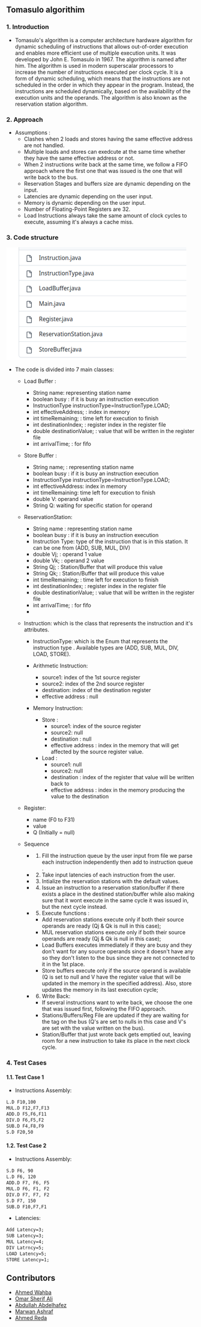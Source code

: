 ## Tomasulo algorithim 

### 1. Introduction
- Tomasulo's algorithm is a computer architecture hardware algorithm for dynamic scheduling of instructions that allows out-of-order execution and enables more efficient use of multiple execution units. It was developed by John E. Tomasulo in 1967. The algorithm is named after him. The algorithm is used in modern superscalar processors to increase the number of instructions executed per clock cycle. It is a form of dynamic scheduling, which means that the instructions are not scheduled in the order in which they appear in the program. Instead, the instructions are scheduled dynamically, based on the availability of the execution units and the operands. The algorithm is also known as the reservation station algorithm.

### 2. Approach
- Assumptions :
  - Clashes when 2 loads and stores having the same effective address are not handled.
  - Multiple loads and stores can exedcute at the same time whether they have the same effective address or not.
  - When 2 instructions write back at the same time, we follow a FIFO approach where the first one that was issued is the one that will write back to the bus.
  - Reservation Stages and buffers size are dynamic depending on the input.
  - Latencies are dynamic depending on the user input.
  - Memory is dynamic depending on the user input.
  - Number of Floating-Point Registers are 32.
  - Load Instructions always take the same amount of clock cycles to execute, assuming it's always a cache miss.

### 3. Code structure

<img src='./screenshots/CodeStructure.png'/>


- The code is divided into 7 main classes:
  - Load Buffer :
  
  	- String name:  representing station name
  	- boolean busy : if it is busy an instruction execution
  	- InstructionType instructionType=InstructionType.LOAD;
  	- int effectiveAddress; : index in memory
  	- int timeRemaining; : time left for execution to finish
    - int destinationIndex; : register index in the register file
    - double destinationValue; : value that will be written in the register file
    - int arrivalTime; : for fifo 

  - Store Buffer :
  	- String name; :  representing station name
  	- boolean busy : if it is busy an instruction execution
  	- InstructionType instructionType=InstructionType.LOAD;
  	- int effectiveAddress: index in memory
  	- int timeRemaining: time left for execution to finish
  	- double V: operand value
    - String Q:  waiting for specific station for operand
   
  
  - ReservationStation:
    - String name : representing station name
  	- boolean busy : if it is busy an instruction execution
  	- Instruction Type: type of the instruction that is in this station. It can be one from (ADD, SUB, MUL, DIV)
  	- double Vj; : operand 1 value
  	- double Vk; : operand 2 value
  	- String Qj; : Station/Buffer that will produce this value
  	- String Qk; : Station/Buffer that will produce this value
  	- int timeRemaining; : time left for execution to finish
    - int destinationIndex; : register index in the register file
    - double destinationValue; : value that will be written in the register file
    - int arrivalTime; : for fifo 
    -   
  - Instruction: which is the class that represents the instruction and it's attributes.
    - InstructionType: which is the Enum that represents the instruction type . Available types are (ADD, SUB, MUL, DIV, LOAD, STORE).
    -  Arithmetic Instruction:
       -  source1: index of the 1st source register
       -  source2: index of the 2nd source register
       -  destination: index of the destination register
       -  effective address : null



    -  Memory Instruction:
       - Store :
         - source1: index of the source register
         -  source2: null
         -  destination : null
         -  effective address : index in the memory that will get affected by the source register value.
       - Load :  
            - source1: null
            -  source2: null
            -  destination : index of the register that value will be written back to
            -  effective address : index in the memory producing the value to the destination

  - Register: 
    - name (F0 to F31)
	- value 
	- Q (Initially = null)
  
  - Sequence
      - 1. Fill the instruction queue by the user input from file we parse each instruction independently then add to instruction queue .
      - 2.  Take input latencies of each instruction from the user.      
      -  3.  Intialize the reservation stations with the default values.
      -  4. Issue an instruction to a reservation station/buffer if there exists a place in the destined station/buffer while also making sure that it wont execute in the same cycle it was issued in, but the next cycle instead.
      - 5. Execute functions :
        - Add reservation stations execute only if both their source operands are ready (Qj & Qk is null in this case);
  		- MUL reservation stations execute only if both their source operands are ready (Qj & Qk is null in this case);
  		- Load Buffers executes immediately if they are busy and they don't want for any source operands since it doesn't have any so they don't listen to the bus since they are not connected to it in the 1st place.
  		- Store buffers execute only if the source operand is available (Q is set to null and V have the register value that will be updated in the memory in the specified address). Also, store updates the memory in its last execution cycle;
      - 6. Write Back:
        - If several instructions want to write back, we choose the one that was issued first, following the FIFO approach.
        -  Stations/Buffers/Reg File are updated if they are waiting for the tag on the bus (Q's are set to nulls in this case and V's are set with the value written on the bus).
        -  Station/Buffer that just wrote back gets emptied out, leaving room for a new instruction to take its place in the next clock cycle.


### 4. Test Cases

#### 1.1. Test Case 1
- Instructions Assembly:

```
L.D F10,100
MUL.D F12,F7,F13
ADD.D F5,F6,F11
DIV.D F6,F5,F2
SUB.D F4,F8,F9
S.D F20,50
```




#### 1.2. Test Case 2

- Instructions Assembly:

```
S.D F6, 90
L.D F6, 120
ADD.D F7, F6, F5
MUL.D F6, F1, F2
DIV.D F7, F7, F2
S.D F7, 150
SUB.D F10,F7,F1
```

- Latencies:
```
Add Latency=3;
SUB Latency=3;
MUL Latency=4;
DIV Latrncy=5;
LOAD Latency=5;
STORE Latency=1;
```




## Contributors
- [Ahmed Wahba](https://github.com/AWahba1)
- [Omar Sherif Ali](https://www.github.com/omar-sherif9992)
- [Abdullah Abdelhafez](https://github.com/aahafez)
- [Marwan Ashraf](https://github.com/Marwan-Ashraf017)
- [Ahmed Reda](https://github.com/Ahmed-Reda-ELdemery)
